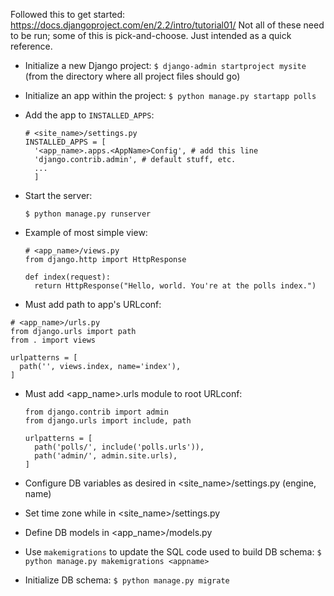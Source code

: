 Followed this to get started: https://docs.djangoproject.com/en/2.2/intro/tutorial01/
Not all of these need to be run; some of this is pick-and-choose. Just intended as a quick reference.

- Initialize a new Django project: `$ django-admin startproject mysite` (from the directory where all project files should go)
  
- Initialize an app within the project: `$ python manage.py startapp polls`
  
- Add the app to `INSTALLED_APPS`:

  ```
  # <site_name>/settings.py
  INSTALLED_APPS = [
    '<app_name>.apps.<AppName>Config', # add this line
    'django.contrib.admin', # default stuff, etc.
    ...
    ]
  ```

- Start the server:

  `$ python manage.py runserver`
  
- Example of most simple view:

  ```
  # <app_name>/views.py
  from django.http import HttpResponse
  
  def index(request):
    return HttpResponse("Hello, world. You're at the polls index.")
  ```
  
 - Must add path to app's URLconf:
 
  ```
  # <app_name>/urls.py
  from django.urls import path
  from . import views

  urlpatterns = [
    path('', views.index, name='index'),
  ]
  ```

- Must add <app_name>.urls module to root URLconf:

  ```
  from django.contrib import admin
  from django.urls import include, path

  urlpatterns = [
    path('polls/', include('polls.urls')),
    path('admin/', admin.site.urls),
  ]
  ```
    
- Configure DB variables as desired in <site_name>/settings.py (engine, name)

- Set time zone while in <site_name>/settings.py

- Define DB models in <app_name>/models.py

- Use `makemigrations` to update the SQL code used to build DB schema: `$ python manage.py makemigrations <appname>`

- Initialize DB schema: `$ python manage.py migrate`




